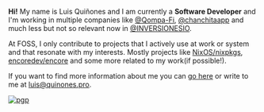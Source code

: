 
**Hi!** My name is Luis Quiñones and I am currently a **Software Developer** and I'm working in multiple companies like [@Qompa-Fi](https://qompa.io/), [@chanchitaapp](https://chanchita.app) and much less but not so relevant now in [@INVERSIONESIO](https://inversiones.io).

At FOSS, I only contribute to projects that I actively use at work or system and that resonate with my interests. Mostly projects like [NixOS/nixpkgs](https://github.com/NixOS/nixpkgs), [encoredev/encore](https://github.com/encoredev/encore) and some more related to my work(if possible!).

If you want to find more information about me you can [go here](https://quinones.pro) or write to me at [luis@quinones.pro](mailto:luis@quinones.pro).

[![pgp](https://img.shields.io/badge/pgp-0xd6fc92fd3a094af8-313131?style=flat&labelColor=545454&color=313131)](https://github.com/luisnquin.gpg)
